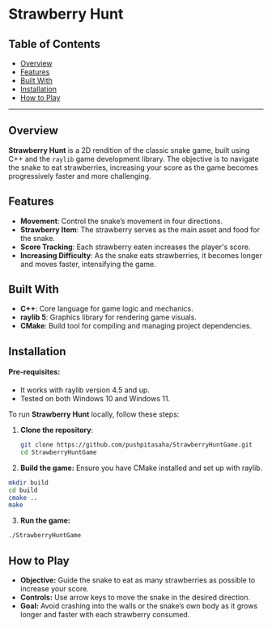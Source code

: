 # Strawberry Hunt

## Table of Contents
- [Overview](#overview)
- [Features](#features)
- [Built With](#built-with)
- [Installation](#installation)
- [How to Play](#how-to-play)

---

## Overview
**Strawberry Hunt** is a 2D rendition of the classic snake game, built using C++ and the `raylib` game development library. The objective is to navigate the snake to eat strawberries, increasing your score as the game becomes progressively faster and more challenging.

## Features
- **Movement**: Control the snake’s movement in four directions.
- **Strawberry Item**: The strawberry serves as the main asset and food for the snake.
- **Score Tracking**: Each strawberry eaten increases the player's score.
- **Increasing Difficulty**: As the snake eats strawberries, it becomes longer and moves faster, intensifying the game.

## Built With
- **C++**: Core language for game logic and mechanics.
- **raylib 5**: Graphics library for rendering game visuals.
- **CMake**: Build tool for compiling and managing project dependencies.

## Installation

#### Pre-requisites:
  - It works with raylib version 4.5 and up.
  - Tested on both Windows 10 and Windows 11.
    
To run **Strawberry Hunt** locally, follow these steps:

1. **Clone the repository**:
   ```bash
   git clone https://github.com/pushpitasaha/StrawberryHuntGame.git
   cd StrawberryHuntGame
   ```
2. **Build the game:** Ensure you have CMake installed and set up with raylib.

  ```bash
  mkdir build
  cd build
  cmake ..
  make
  ```

3. **Run the game:**
  ```bash
  ./StrawberryHuntGame
  ```
## How to Play
  - **Objective:** Guide the snake to eat as many strawberries as possible to increase your score.
  - **Controls:** Use arrow keys to move the snake in the desired direction.
  - **Goal:** Avoid crashing into the walls or the snake’s own body as it grows longer and faster with each strawberry consumed.



